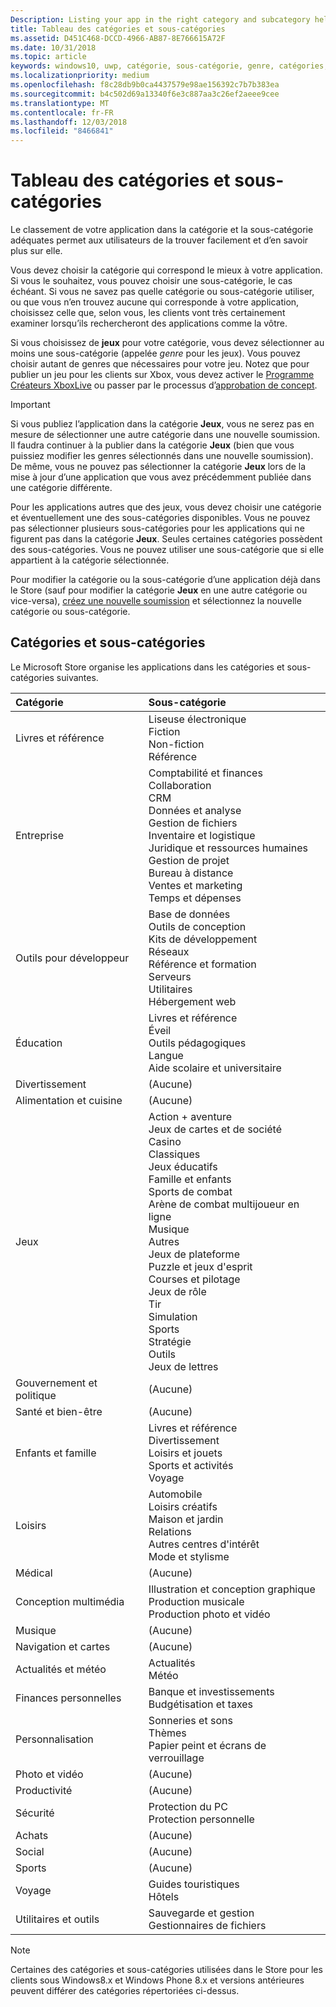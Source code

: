 ```yaml
---
Description: Listing your app in the right category and subcategory helps customers find your app and understand more about it.
title: Tableau des catégories et sous-catégories
ms.assetid: D451C468-DCCD-4966-AB87-8E766615A72F
ms.date: 10/31/2018
ms.topic: article
keywords: windows10, uwp, catégorie, sous-catégorie, genre, catégories, genres
ms.localizationpriority: medium
ms.openlocfilehash: f8c28db9b0ca4437579e98ae156392c7b7b383ea
ms.sourcegitcommit: b4c502d69a13340f6e3c887aa3c26ef2aeee9cee
ms.translationtype: MT
ms.contentlocale: fr-FR
ms.lasthandoff: 12/03/2018
ms.locfileid: "8466841"
---
```

# <a name="category-and-subcategory-table"></a>Tableau des catégories et sous-catégories


Le classement de votre application dans la catégorie et la sous-catégorie adéquates permet aux utilisateurs de la trouver facilement et d’en savoir plus sur elle.

Vous devez choisir la catégorie qui correspond le mieux à votre application. Si vous le souhaitez, vous pouvez choisir une sous-catégorie, le cas échéant. Si vous ne savez pas quelle catégorie ou sous-catégorie utiliser, ou que vous n’en trouvez aucune qui corresponde à votre application, choisissez celle que, selon vous, les clients vont très certainement examiner lorsqu’ils rechercheront des applications comme la vôtre.

Si vous choisissez de **jeux** pour votre catégorie, vous devez sélectionner au moins une sous-catégorie (appelée *genre* pour les jeux). Vous pouvez choisir autant de genres que nécessaires pour votre jeu. Notez que pour publier un jeu pour les clients sur Xbox, vous devez activer le [Programme Créateurs XboxLive](../xbox-live/get-started-with-creators/get-started-with-xbox-live-creators.md) ou passer par le processus d’[approbation de concept](../gaming/concept-approval.md). 

> [!IMPORTANT] 
> Si vous publiez l’application dans la catégorie **Jeux**, vous ne serez pas en mesure de sélectionner une autre catégorie dans une nouvelle soumission. Il faudra continuer à la publier dans la catégorie **Jeux** (bien que vous puissiez modifier les genres sélectionnés dans une nouvelle soumission). De même, vous ne pouvez pas sélectionner la catégorie **Jeux** lors de la mise à jour d’une application que vous avez précédemment publiée dans une catégorie différente.

Pour les applications autres que des jeux, vous devez choisir une catégorie et éventuellement une des sous-catégories disponibles. Vous ne pouvez pas sélectionner plusieurs sous-catégories pour les applications qui ne figurent pas dans la catégorie **Jeux**. Seules certaines catégories possèdent des sous-catégories. Vous ne pouvez utiliser une sous-catégorie que si elle appartient à la catégorie sélectionnée.

Pour modifier la catégorie ou la sous-catégorie d’une application déjà dans le Store (sauf pour modifier la catégorie **Jeux** en une autre catégorie ou vice-versa), [créez une nouvelle soumission](app-submissions.md) et sélectionnez la nouvelle catégorie ou sous-catégorie.

## <a name="categories-and-subcategories"></a>Catégories et sous-catégories

Le Microsoft Store organise les applications dans les catégories et sous-catégories suivantes.

<table>
    <thead>
    <tr class="header">
    <th align="left">Catégorie</th>
    <th align="left">Sous-catégorie</th>
    </tr>
    </thead>
    <tbody>
<tr>
    <td>Livres et référence</td>
    <td>Liseuse électronique <br> Fiction <br> Non-fiction <br> Référence</td>
  </tr>
  <tr>
    <td>Entreprise</td>
    <td>Comptabilité et finances <br> Collaboration <br> CRM <br> Données et analyse <br> Gestion de fichiers <br> Inventaire et logistique <br> Juridique et ressources humaines <br> Gestion de projet <br> Bureau à distance <br> Ventes et marketing <br> Temps et dépenses</td>
  </tr>
  <tr>
    <td>Outils pour développeur</td>
    <td>Base de données <br> Outils de conception <br> Kits de développement <br> Réseaux <br> Référence et formation <br> Serveurs <br> Utilitaires <br> Hébergement web</td>
  </tr>
  <tr>
    <td>Éducation</td>
    <td>Livres et référence <br> Éveil <br> Outils pédagogiques <br> Langue <br> Aide scolaire et universitaire</td>
  </tr>
  <tr>
    <td>Divertissement</td>
    <td>(Aucune)</td>
  </tr>
  <tr>
    <td>Alimentation et cuisine</td>
    <td>(Aucune)</td>
  </tr>
  <tr>
    <td>Jeux</td>
    <td>Action + aventure <br> Jeux de cartes et de société <br> Casino <br> Classiques <br> Jeux éducatifs <br> Famille et enfants <br> Sports de combat <br> Arène de combat multijoueur en ligne <br> Musique <br> Autres <br> Jeux de plateforme <br> Puzzle et jeux d'esprit <br> Courses et pilotage <br> Jeux de rôle <br> Tir <br> Simulation <br> Sports <br> Stratégie <br> Outils <br> Jeux de lettres</td>
  </tr>
  <tr>
    <td>Gouvernement et politique</td>
    <td>(Aucune)</td>
  </tr>
  <tr>
    <td>Santé et bien-être</td>
    <td>(Aucune)</td>
  </tr>
  <tr>
    <td>Enfants et famille</td>
    <td>Livres et référence <br> Divertissement <br> Loisirs et jouets <br> Sports et activités <br> Voyage</td>
  </tr>
  <tr>
    <td>Loisirs</td>
    <td>Automobile <br> Loisirs créatifs <br> Maison et jardin <br> Relations <br> Autres centres d'intérêt <br> Mode et stylisme</td>
  </tr>
  <tr>
    <td>Médical</td>
    <td>(Aucune)</td>
  </tr>
  <tr>
    <td>Conception multimédia</td>
    <td>Illustration et conception graphique <br> Production musicale <br> Production photo et vidéo</td>
  </tr>
  <tr>
    <td>Musique</td>
    <td>(Aucune)</td>
  </tr>
  <tr>
    <td>Navigation et cartes</td>
    <td>(Aucune)</td>
  </tr>
  <tr>
    <td>Actualités et météo</td>
    <td>Actualités <br> Météo</td>
  </tr>
  <tr>
    <td>Finances personnelles</td>
    <td>Banque et investissements <br> Budgétisation et taxes</td>
  </tr>
  <tr>
    <td>Personnalisation</td>
    <td>Sonneries et sons <br> Thèmes <br> Papier peint et écrans de verrouillage</td>
  </tr>
  <tr>
    <td>Photo et vidéo</td>
    <td>(Aucune)</td>
  </tr>
  <tr>
    <td>Productivité</td>
    <td>(Aucune)</td>
  </tr>
  <tr>
    <td>Sécurité</td>
    <td>Protection du PC <br> Protection personnelle</td>
  </tr>
  <tr>
    <td>Achats</td>
    <td>(Aucune)</td>
  </tr>
  <tr>
    <td>Social</td>
    <td>(Aucune)</td>
  </tr>
  <tr>
    <td>Sports</td>
    <td>(Aucune)</td>
  </tr>
  <tr>
    <td>Voyage</td>
    <td>Guides touristiques <br>Hôtels</td>
  </tr>
  <tr>
    <td>Utilitaires et outils</td>
    <td>Sauvegarde et gestion <br> Gestionnaires de fichiers</td>
  </tr>
</tbody>
</table>

> [!NOTE] 
> Certaines des catégories et sous-catégories utilisées dans le Store pour les clients sous Windows8.x et Windows Phone 8.x et versions antérieures peuvent différer des catégories répertoriées ci-dessus. 

